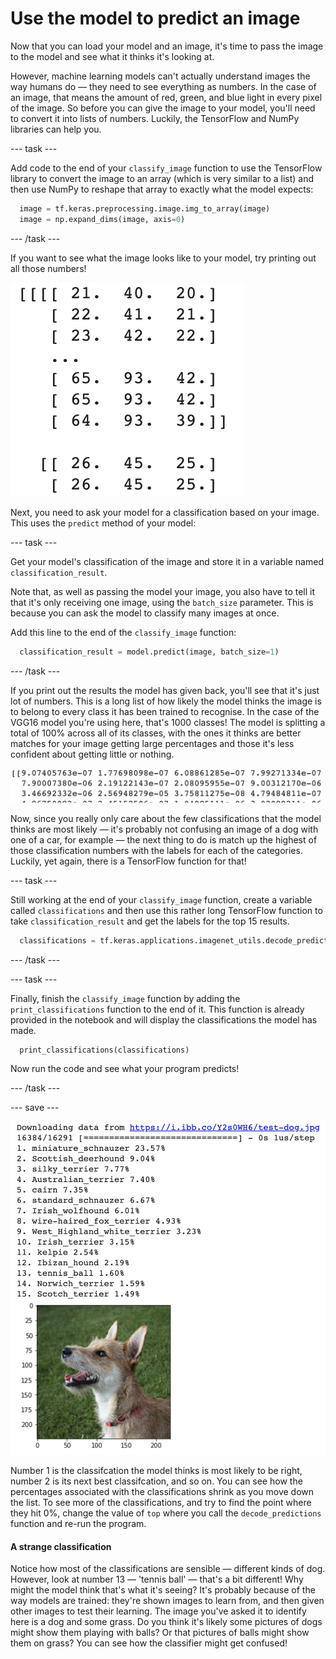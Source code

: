 # Use the model to predict an image
Now that you can load your model and an image, it's time to pass the image to the model and see what it thinks it's looking at.

However, machine learning models can't actually understand images the way humans do — they need to see everything as numbers. In the case of an image, that means the amount of red, green, and blue light in every pixel of the image. So before you can give the image to your model, you'll need to convert it into lists of numbers. Luckily, the TensorFlow and NumPy libraries can help you.

--- task ---

Add code to the end of your `classify_image` function to use the TensorFlow library to convert the image to an array (which is very similar to a list) and then use NumPy to reshape that array to exactly what the model expects:

```python
  image = tf.keras.preprocessing.image.img_to_array(image)
  image = np.expand_dims(image, axis=0)
```

--- /task ---

If you want to see what the image looks like to your model, try printing out all those numbers!

![Lists of numbers in a Colab output cell.](images/numeric_image.png)

Next, you need to ask your model for a classification based on your image. This uses the `predict` method of your model:

--- task ---

Get your model's classification of the image and store it in a variable named `classification_result`. 

Note that, as well as passing the model your image, you also have to tell it that it's only receiving one image, using the `batch_size` parameter. This is because you can ask the model to classify many images at once.

Add this line to the end of the `classify_image` function:

```python
  classification_result = model.predict(image, batch_size=1)
```

--- /task ---

If you print out the results the model has given back, you'll see that it's just lot of numbers. This is a long list of how likely the model thinks the image is to belong to every class it has been trained to recognise. In the case of the VGG16 model you're using here, that's 1000 classes! The model is splitting a total of 100% across all of its classes, with the ones it thinks are better matches for your image getting large percentages and those it's less confident about getting little or nothing.

![A small sample of the list of numbers the model returns.](images/numeric_predictions.png)

Now, since you really only care about the few classifications that the model thinks are most likely — it's probably not confusing an image of a dog with one of a car, for example — the next thing to do is match up the highest of those classification numbers with the labels for each of the categories. Luckily, yet again, there is a TensorFlow function for that!

--- task ---

Still working at the end of your `classify_image` function, create a variable called `classifications` and then use this rather long TensorFlow function to take `classification_result` and get the labels for the top 15 results.

```python
  classifications = tf.keras.applications.imagenet_utils.decode_predictions(classification_result, top=15)
```

--- /task ---

--- task ---

Finally, finish the `classify_image` function by adding the `print_classifications` function to the end of it. This function is already provided in the notebook and will display the classifications the model has made.

```python
  print_classifications(classifications)
```

Now run the code and see what your program predicts!

--- /task ---

--- save ---

![A numbered list of fifteen items, mostly dog breeds, each followed by a percentage. Number thirteen is different — 'tennis_ball 1.60%'. A picture of a small dog appears below the list.](images/finished_project.png)

Number 1 is the classifcation the model thinks is most likely to be right, number 2 is its next best classifcation, and so on. You can see how the percentages associated with the classifications shrink as you move down the list. To see more of the classifications, and try to find the point where they hit 0%, change the value of `top` where you call the `decode_predictions` function and re-run the program.

#### A strange classification

Notice how most of the classifications are sensible — different kinds of dog.  However, look at number 13 — 'tennis ball' — that's a bit different! Why might the model think that's what it's seeing? It's probably because of the way models are trained: they're shown images to learn from, and then given other images to test their learning. The image you've asked it to identify here is a dog and some grass. Do you think it's likely some pictures of dogs might show them playing with balls? Or that pictures of balls might show them on grass? You can see how the classifier might get confused!
